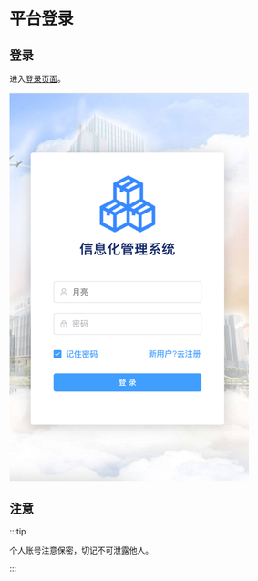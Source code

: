 # 平台登录

## 登录

进入[登录页面](https://static-cdn.ry-ltd.site/lowcode-center-web/#/login)。

   ![登录表单](../images/operation/login/login.png)


## 注意

:::tip

个人账号注意保密，切记不可泄露他人。

:::